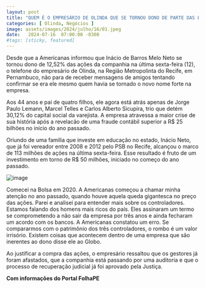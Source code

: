 ```yaml
---
layout: post
title: "QUEM É O EMPRESÁRIO DE OLINDA QUE SE TORNOU DONO DE PARTE DAS LOJAS AMERICANAS?"
categories: [ Olinda, Negócios ]
image: assets/images/2024/julho/16/01.jpeg
date:   2024-07-16  07:00:00 -0300
#tags: [sticky, featured]
---
```

Desde que a Americanas informou que Inácio de Barros Melo Neto se tornou dono de 12,52% das ações da companhia na última sexta-feira (12), o telefone do empresário de Olinda, na Região Metropolinta do Recife, em Pernambuco, não para de receber mensagens de amigos tentando confirmar se era ele mesmo quem havia se tornado o novo nome forte na empresa. 

Aos 44 anos e pai de quatro filhos, ele agora está atrás apenas de Jorge Paulo Lemann, Marcel Telles e Carlos Alberto Sicupira, trio que detém 30,12% do capital social da varejista. A empresa atravessa a maior crise de sua história após a revelacão de uma fraude contábil superior a R$ 25 bilhöes no início do ano passado.

Oriundo de uma família que investe em educação no estado, Inácio Neto, que já foi vereador entre 2008 e 2012 pelo PSB no Recife, alcançou o marco de 113 milhões de açöes na última sexta-feira. Esse resultado é fruto de um investimento em torno de R$ 50 milhões, iniciado no começo do ano passado.

![image](https://github.com/user-attachments/assets/7d4d95f2-c6b8-4587-9319-96164910de10)

Comecei na Bolsa em 2020. A Americanas começou a chamar minha atenção no ano passado, quando houve aquela queda gigantesca no preço das ações. Parei e analisei para entender mais sobre os controladores. Estamos falando dos homens mais ricos do país. Eles assinaram um termo se comprometendo a não sair da empresa por três anos e ainda fecharam um acordo com os bancos. A Americanas constatou um erro. Se compararmos com o patrimônio dos três controladores, o rombo é um valor irrisório. Existem coisas que acontecem dentro de uma empresa que são inerentes ao dono disse ele ao Globo.

Ao justificar a compra das ações, o empresário ressaltou que os gestores já foram afastados, que a companhia está passando por uma auditoria e que o processo de recuperação judicial já foi aprovado pela Justiça.

**Com informações do Portal FolhaPE**
